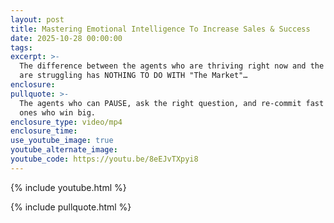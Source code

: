 ```yaml
---
layout: post
title: Mastering Emotional Intelligence To Increase Sales & Success
date: 2025-10-28 00:00:00
tags:
excerpt: >-
  The difference between the agents who are thriving right now and the ones who
  are struggling has NOTHING TO DO WITH "The Market"…
enclosure:
pullquote: >-
  The agents who can PAUSE, ask the right question, and re-commit fast are the
  ones who win big.
enclosure_type: video/mp4
enclosure_time:
use_youtube_image: true
youtube_alternate_image:
youtube_code: https://youtu.be/8eEJvTXpyi8
---
```

{% include youtube.html %}

{% include pullquote.html %}